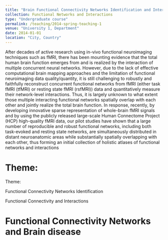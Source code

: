 ```yaml
---
title: "Brain Functional Connectivity Networks Identification and Interactions"
collection: Functional Networks and Interactions
type: "Undergraduate course"
permalink: /teaching/2014-spring-teaching-1
venue: "University 1, Department"
date: 2014-01-01
location: "City, Country"
---
```


After decades of active research using in-vivo functional neuroimaging techniques such as fMRI, there has been mounting evidence that the total human brain function emerges from and is realized by the interaction of multiple concurrent neural networks. However, due to the lack of effective computational brain mapping approaches and the limitation of functional neuroimaging data quality/quantity, it is still challenging to robustly and faithfully reconstruct concurrent functional networks from fMRI (either task fMRI (tfMRI) or resting state fMRI (rsfMRI)) data and quantitatively measure their network-level interactions. Thus, it is largely unknown to what extent those multiple interacting functional networks spatially overlap with each other and jointly realize the total brain function. In response, recently, by developing innovative sparse representation of whole-brain fMRI signals and by using the publicly released large-scale Human Connectome Project (HCP) high-quality fMRI data, our pilot studies have shown that a large number of reproducible and robust functional networks, including both task-evoked and resting state networks, are simultaneously distributed in distant neuroanatomic areas while substantially spatially overlapping with each other, thus forming an initial collection of holistic atlases of functional networks and interactions

Theme:
======
Theme:

Functional Connectivity Networks Identification

Functional Connectivity and Interactions

Functional Connectivity Networks and Brain disease
======